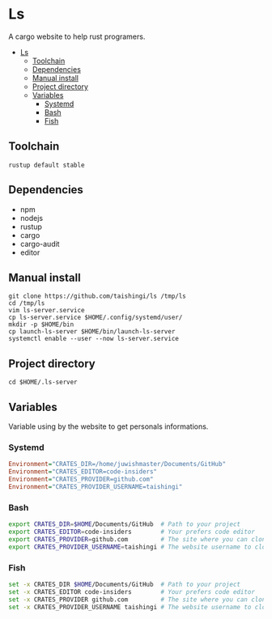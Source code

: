 # Ls

A cargo website to help rust programers.

- [Ls](#ls)
  - [Toolchain](#toolchain)
  - [Dependencies](#dependencies)
  - [Manual install](#manual-install)
  - [Project directory](#project-directory)
  - [Variables](#variables)
    - [Systemd](#systemd)
    - [Bash](#bash)
    - [Fish](#fish)

## Toolchain

```shell
rustup default stable
```

## Dependencies

- npm
- nodejs
- rustup
- cargo
- cargo-audit 
- editor

## Manual install

```shell
git clone https://github.com/taishingi/ls /tmp/ls
cd /tmp/ls
vim ls-server.service
cp ls-server.service $HOME/.config/systemd/user/  
mkdir -p $HOME/bin
cp launch-ls-server $HOME/bin/launch-ls-server
systemctl enable --user --now ls-server.service
```

## Project directory

```shell
cd $HOME/.ls-server
```

## Variables

Variable using by the website to get personals informations.

### Systemd

```ini
Environment="CRATES_DIR=/home/juwishmaster/Documents/GitHub"
Environment="CRATES_EDITOR=code-insiders"
Environment="CRATES_PROVIDER=github.com"
Environment="CRATES_PROVIDER_USERNAME=taishingi"             
```

### Bash

```bash
export CRATES_DIR=$HOME/Documents/GitHub  # Path to your project
export CRATES_EDITOR=code-insiders        # Your prefers code editor
export CRATES_PROVIDER=github.com         # The site where you can clone crates
export CRATES_PROVIDER_USERNAME=taishingi # The website username to clone crates
```

### Fish

```bash
set -x CRATES_DIR $HOME/Documents/GitHub  # Path to your project
set -x CRATES_EDITOR code-insiders        # Your prefers code editor
set -x CRATES_PROVIDER github.com         # The site where you can clone crates
set -x CRATES_PROVIDER_USERNAME taishingi # The website username to clone crates
```
